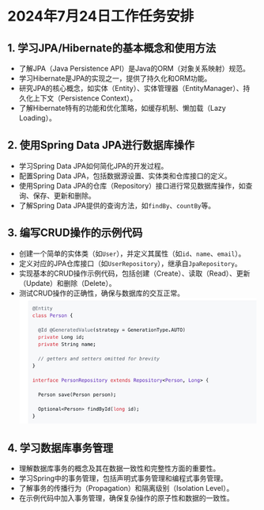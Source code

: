 # 2024年7月24日工作任务安排

## 1. 学习JPA/Hibernate的基本概念和使用方法
- 了解JPA（Java Persistence API）是Java的ORM（对象关系映射）规范。
- 学习Hibernate是JPA的实现之一，提供了持久化和ORM功能。
- 研究JPA的核心概念，如实体（Entity）、实体管理器（EntityManager）、持久化上下文（Persistence Context）。
- 了解Hibernate特有的功能和优化策略，如缓存机制、懒加载（Lazy Loading）。

## 2. 使用Spring Data JPA进行数据库操作
- 学习Spring Data JPA如何简化JPA的开发过程。
- 配置Spring Data JPA，包括数据源设置、实体类和仓库接口的定义。
- 使用Spring Data JPA的仓库（Repository）接口进行常见数据库操作，如查询、保存、更新和删除。
- 了解Spring Data JPA提供的查询方法，如`findBy`、`countBy`等。

## 3. 编写CRUD操作的示例代码
- 创建一个简单的实体类（如`User`），并定义其属性（如`id`、`name`、`email`）。
- 定义对应的JPA仓库接口（如`UserRepository`），继承自`JpaRepository`。
- 实现基本的CRUD操作示例代码，包括创建（Create）、读取（Read）、更新（Update）和删除（Delete）。
- 测试CRUD操作的正确性，确保与数据库的交互正常。
 ![img.png](image/entityAndRepository.png)

## 4. 学习数据库事务管理
- 理解数据库事务的概念及其在数据一致性和完整性方面的重要性。
- 学习Spring中的事务管理，包括声明式事务管理和编程式事务管理。
- 了解事务的传播行为（Propagation）和隔离级别（Isolation Level）。
- 在示例代码中加入事务管理，确保复杂操作的原子性和数据的一致性。
